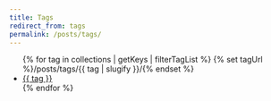 ```yaml
---
title: Tags
redirect_from: tags
permalink: /posts/tags/
---
```


<ul>
{% for tag in collections | getKeys | filterTagList %}
	{% set tagUrl %}/posts/tags/{{ tag | slugify }}/{% endset %}
	<li><a href="{{ tagUrl }}" class="post-tag">{{ tag }}</a></li>
{% endfor %}
</ul>
